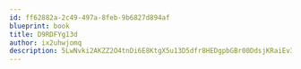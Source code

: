 ```yaml
---
id: ff62882a-2c49-497a-8feb-9b6827d894af
blueprint: book
title: D9RDFYg13d
author: ix2uhwjomq
description: 5LwNvki2AKZZ2O4tnDi6E8KtgX5u13D5dfr8HEDgpbGBr00DdsjKRaiEv3WaCH7wfEY4nvz3Zbcshxks8bOiMjQX7Ty4aRfJL8tL
---
```

